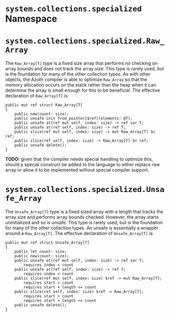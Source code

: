 # `system.collections.specialized` Namespace

# `system.collections.specialized.Raw_Array`

The `Raw_Array[T]` type is a fixed size array that performs no checking on array bounds and does not track the array size. This type is rarely used, but is the foundation for many of the other collection types. As with other objects, the Azoth compiler is able to optimize `Raw_Array` so that the memory allocation occurs on the stack rather than the heap when it can determine the array is small enough for this to be beneficial. The effective declaration of `Raw_Array[T]` is:

```azoth
public mut ref struct Raw_Array[T]
{
    public new(count: size);
    public unsafe init from_pointer[$ref](elements: @T);
    public unsafe at(ref mut self, index: size) -> ref var T;
    public unsafe at(ref self, index: size) -> ref T;
    public slice(ref mut self, index: size) -> mut Raw_Array[T] $< ref;
    public slice(ref self, index: size) -> Raw_Array[T] $< ref;
    public unsafe delete();
}
```

**TODO:** given that the compiler needs special handling to optimize this, should a special construct be added to the language to either replace raw array or allow it to be implemented without special compiler support.

# `system.collections.specialized.Unsafe_Array`

The `Unsafe_Array[T]` type is a fixed sized array with a length that tracks the array size and performs array bounds checked. However, the array starts uninitialized and so is unsafe. This type is rarely used, but is the foundation for many of the other collection types. An unsafe is essentially a wrapper around a `Raw_Array[T]`. The effective declaration of `Unsafe_Array[T]` is:

```azoth
public mut ref struct Unsafe_Array[T]
{
    public let count: size;
    public new(count: size);
    public unsafe at(ref mut self, index: size) -> ref var T;
        requires index < count
    public unsafe at(ref self, index: size) -> ref T;
        requires index < count
    public slice(ref mut self, index: size) $ref -> mut Raw_Array[T];
        requires start < count
        requires start + length <= count
    public slice(ref self, index: size) $ref -> Raw_Array[T];
        requires start < count
        requires start + length <= count
    public unsafe delete();
}
```
